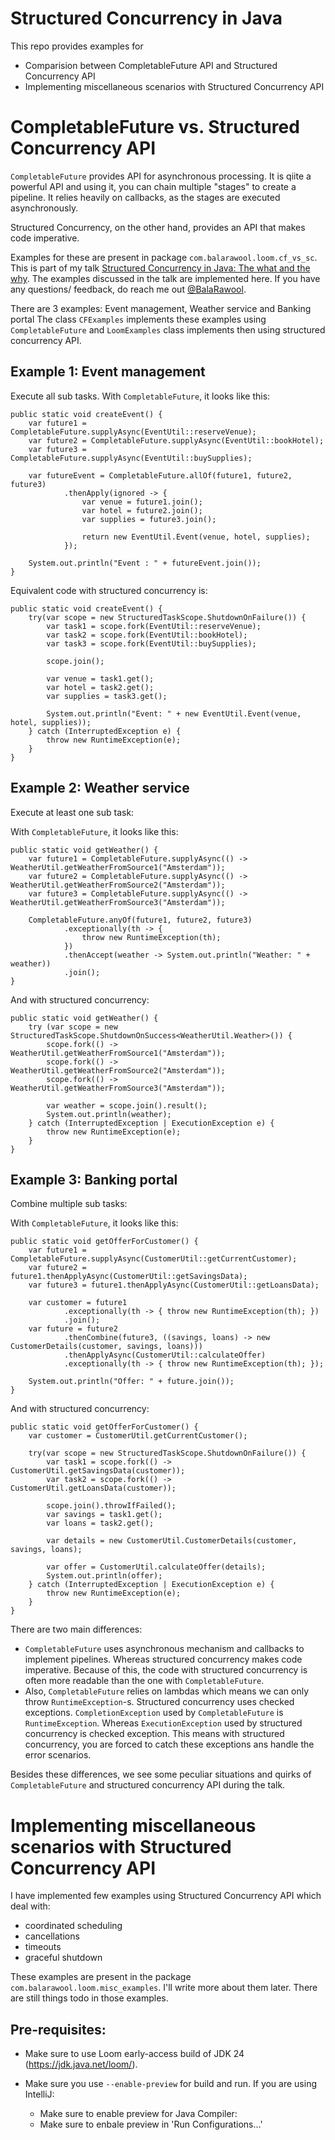 # Structured Concurrency in Java
This repo provides examples for
- Comparision between CompletableFuture API and Structured Concurrency API
- Implementing miscellaneous scenarios with Structured Concurrency API
  
# CompletableFuture vs. Structured Concurrency API

``CompletableFuture`` provides API for asynchronous processing. It is qiite a powerful API and using it, you can chain multiple "stages" to create a pipeline. It relies heavily on callbacks, as the stages are executed asynchronously.

Structured Concurrency, on the other hand, provides an API that makes code imperative. 

Examples for these are present in package `com.balarawool.loom.cf_vs_sc`.
This is part of my talk [Structured Concurrency in Java: The what and the why](https://www.youtube.com/watch?v=fbI3qveS_Is). The examples discussed in the talk are implemented here. If you have any questions/ feedback, do reach me out [@BalaRawool](https://twitter.com/@BalaRawool).

There are 3 examples: Event management, Weather service and Banking portal
The class ``CFExamples`` implements these examples using ``CompletableFuture`` and ``LoomExamples`` class implements then using structured concurrency API.

## Example 1: Event management
Execute all sub tasks.
With ``CompletableFuture``, it looks like this:

    public static void createEvent() {
        var future1 = CompletableFuture.supplyAsync(EventUtil::reserveVenue);
        var future2 = CompletableFuture.supplyAsync(EventUtil::bookHotel);
        var future3 = CompletableFuture.supplyAsync(EventUtil::buySupplies);

        var futureEvent = CompletableFuture.allOf(future1, future2, future3)
                .thenApply(ignored -> {
                    var venue = future1.join();
                    var hotel = future2.join();
                    var supplies = future3.join();

                    return new EventUtil.Event(venue, hotel, supplies);
                });

        System.out.println("Event : " + futureEvent.join());
    }

Equivalent code with structured concurrency is:

    public static void createEvent() {
        try(var scope = new StructuredTaskScope.ShutdownOnFailure()) {
            var task1 = scope.fork(EventUtil::reserveVenue);
            var task2 = scope.fork(EventUtil::bookHotel);
            var task3 = scope.fork(EventUtil::buySupplies);

            scope.join();

            var venue = task1.get();
            var hotel = task2.get();
            var supplies = task3.get();

            System.out.println("Event: " + new EventUtil.Event(venue, hotel, supplies));
        } catch (InterruptedException e) {
            throw new RuntimeException(e);
        }
    }


## Example 2: Weather service
Execute at least one sub task:

With ``CompletableFuture``, it looks like this:

    public static void getWeather() {
        var future1 = CompletableFuture.supplyAsync(() -> WeatherUtil.getWeatherFromSource1("Amsterdam"));
        var future2 = CompletableFuture.supplyAsync(() -> WeatherUtil.getWeatherFromSource2("Amsterdam"));
        var future3 = CompletableFuture.supplyAsync(() -> WeatherUtil.getWeatherFromSource3("Amsterdam"));

        CompletableFuture.anyOf(future1, future2, future3)
                .exceptionally(th -> {
                    throw new RuntimeException(th);
                })
                .thenAccept(weather -> System.out.println("Weather: " + weather))
                .join();
    }

And with structured concurrency:

    public static void getWeather() {
        try (var scope = new StructuredTaskScope.ShutdownOnSuccess<WeatherUtil.Weather>()) {
            scope.fork(() -> WeatherUtil.getWeatherFromSource1("Amsterdam"));
            scope.fork(() -> WeatherUtil.getWeatherFromSource2("Amsterdam"));
            scope.fork(() -> WeatherUtil.getWeatherFromSource3("Amsterdam"));

            var weather = scope.join().result();
            System.out.println(weather);
        } catch (InterruptedException | ExecutionException e) {
            throw new RuntimeException(e);
        }
    }

## Example 3: Banking portal
Combine multiple sub tasks:

With ``CompletableFuture``, it looks like this:

    public static void getOfferForCustomer() {
        var future1 = CompletableFuture.supplyAsync(CustomerUtil::getCurrentCustomer);
        var future2 = future1.thenApplyAsync(CustomerUtil::getSavingsData);
        var future3 = future1.thenApplyAsync(CustomerUtil::getLoansData);

        var customer = future1
                .exceptionally(th -> { throw new RuntimeException(th); })
                .join();
        var future = future2
                .thenCombine(future3, ((savings, loans) -> new CustomerDetails(customer, savings, loans)))
                .thenApplyAsync(CustomerUtil::calculateOffer)
                .exceptionally(th -> { throw new RuntimeException(th); });

        System.out.println("Offer: " + future.join());
    }

And with structured concurrency:

    public static void getOfferForCustomer() {
        var customer = CustomerUtil.getCurrentCustomer();

        try(var scope = new StructuredTaskScope.ShutdownOnFailure()) {
            var task1 = scope.fork(() -> CustomerUtil.getSavingsData(customer));
            var task2 = scope.fork(() -> CustomerUtil.getLoansData(customer));

            scope.join().throwIfFailed();
            var savings = task1.get();
            var loans = task2.get();

            var details = new CustomerUtil.CustomerDetails(customer, savings, loans);

            var offer = CustomerUtil.calculateOffer(details);
            System.out.println(offer);
        } catch (InterruptedException | ExecutionException e) {
            throw new RuntimeException(e);
        }
    }

There are two main differences:
- ``CompletableFuture`` uses asynchronous mechanism and callbacks to implement pipelines. Whereas structured concurrency makes code imperative. Because of this, the code with structured concurrency is often more readable than the one with ``CompletableFuture``.
- Also, ``CompletableFuture`` relies on lambdas which means we can only throw ``RuntimeException``-s. Structured concurrency uses checked exceptions. ``CompletionException`` used by ``CompletableFuture`` is ``RuntimeException``. Whereas ``ExecutionException`` used by structured concurrency is checked exception. This means with structured concurrency, you are forced to catch these exceptions ans handle the error scenarios.

Besides these differences, we see some peculiar situations and quirks of ``CompletableFuture`` and structured concurrency API during the talk.


# Implementing miscellaneous scenarios with Structured Concurrency API
I have implemented few examples using Structured Concurrency API which deal with:
- coordinated scheduling
- cancellations
- timeouts
- graceful shutdown

These examples are present in the package `com.balarawool.loom.misc_examples`. I'll write more about them later.
There are still things todo in those examples.

## Pre-requisites:

- Make sure to use Loom early-access build of JDK 24 (https://jdk.java.net/loom/).

- Make sure you use ``--enable-preview`` for build and run.
If you are using IntelliJ:
    - Make sure to enable preview for Java Compiler:
    - Make sure to enbale preview in 'Run Configurations...'
